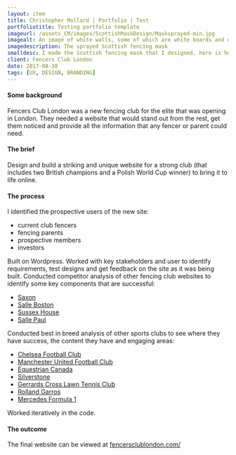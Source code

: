 ```yaml
---
layout: item
title: Christopher Mollard | Portfolio | Test
portfoliotitle: Testing portfolio template
imageurl: /assets_CM/images/ScottishMaskDesign/Masksprayed-min.jpg
imagealt: An image of white walls, some of which are white boards and others which are not
imagedescription: The sprayed Scottish fencing mask
smalldesc: I made the Scottish fencing mask that I designed, here is how I did it and what I learned
client: Fencers Club London
date: 2017-08-30
tags: [UX, DESIGN, BRANDING]
---
```

<h4>Some background</h4>
<p>
Fencers Club London was a new fencing club for the elite that was opening in London. They needed a website that would stand out from the rest, get them noticed and provide all the information that any fencer or parent could need.
</p>
<h4>The brief</h4>
<p>
Design and build a striking and unique website for a strong club (that includes two British champions and a Polish World Cup winner) to bring it to life online.
</p>
<h4>The process</h4>
<p>
I identified the prospective users of the new site:
</p>
<ul>
    <li>current club fencers</li>
    <li>fencing parents</li>
    <li>prospective members</li>
    <li>investors</li>
</ul>
<p>Built on Wordpress. Worked with key stakeholders and user to identify requirements, test designs and get feedback on the site as it was being built. Conducted competitor analysis of other fencing club websites to identify some key components that are successful:
</p>
<ul>
<li><a href="http://saxonfencing.co.uk/" target="_blank">Saxon</a></li>
<li><a href="http://salleboston.com/" target="_blank">Salle Boston</a></li>
<li><a href="http://sallepaul.co.uk/" target="_blank">Sussex House</a></li>
<li><a href="http://sallekiss.org.uk/" target="_blank">Salle Paul</a></li>
</ul>
<p>Conducted best in breed analysis of other sports clubs to see where they have success, the content they have and engaging areas:</p>
<ul>
<li><a href="https://www.chelseafc.com/" target="_blank">Chelsea Football Club</a></li>
<li><a href="http://www.manutd.com/Splash-Page.aspx" target="_blank">Manchester United Football Club</a></li>
<li><a href="https://www.equestrian.ca/" target="_blank">Equestrian Canada</a></li>
<li><a href="http://www.silverstone.co.uk/" target="_blank">Silverstone</a></li>
<li><a href="http://www.gxltc.co.uk/" target="_blank">Gerrards Cross Lawn Tennis Club</a></li>
<li><a href="http://www.rolandgarros.com/en_FR/index.html" target="_blank">Rolland Garros</a></li>
<li><a href="https://www.mercedesamgf1.com/en/mercedes-amg-f1/" target="_blank">Mercedes Formula 1</a></li>
</ul>
<p>Worked iteratively in the code.</p>
<h4>The outcome</h4>
<p>The final website can be viewed at <a href="https://www.fencersclublondon.com/" target="_blank">fencersclublondon.com/</a></p>
<div class="dividewhite4"></div>
<!-- /Post Content -->
</div>

</div>